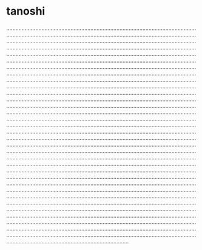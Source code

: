 # tanoshi
............................................................................................................................................................................................................................................................................................................................................................................................................................................................................................................................................................................................................................................................................................................................................................................................................................................................................................................................................................................................................................................................................................................................................................................................................................................................................................................................................................................................................................................................................................................................................................................................................................................................................................................................................................................................................................................................................................................................................................................................................................................................................................................................................................................................................................................................................................................................................................................................................................................................................................................................................................................................................................................................................................................................................................................................................................................................................................................................................................................................................................................................................................................................................................................................................................................................................................................................................................................................................................................................................................................................................................................................................................................................................................................................................................................................................................................................................................................................................................................................................................................................................................................................................................................................................................................................................................................................................